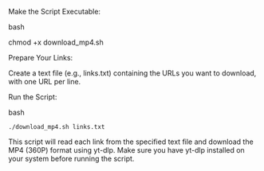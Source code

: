 Make the Script Executable:

bash

chmod +x download_mp4.sh

Prepare Your Links:

Create a text file (e.g., links.txt) containing the URLs you want to download, with one URL per line.

Run the Script:

bash

    ./download_mp4.sh links.txt

This script will read each link from the specified text file and download the MP4 (360P) format using yt-dlp. Make sure you have yt-dlp installed on your system before running the script.
